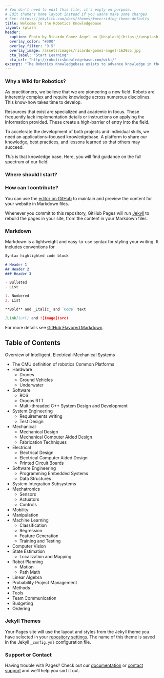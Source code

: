 ```yaml
---
# You don't need to edit this file, it's empty on purpose.
# Edit theme's home layout instead if you wanna make some changes
# See: https://jekyllrb.com/docs/themes/#overriding-theme-defaults
title: Welcome to the Robotics Knowledgebase
layout: splash
header:
  caption: Photo by Ricardo Gomez Angel on [Unsplash](https://unsplash.com)
  overlay_color: "#000"
  overlay_filter: "0.5"
  overlay_image: /assets/images/ricardo-gomez-angel-162935.jpg
  cta_label: "Start Learning"
  cta_url: "http://roboticsknowledgebase.com/wiki/"
excerpt: "The Robotics Knowledgebase exists to advance knowledge in the robotics discipline."
---
```

### Why a Wiki for Robotics?


As practitioners, we believe that we are pioneering a new field.
Robots are inherently complex and require knowledge across numerous disciplines. This know-how takes time to develop.

Resources that exist are specialized and academic in focus. These frequently lack implementation details or instructions on applying the information provided.  These create a high-barrier of entry into the field.

To accelerate the development of both projects and individual skills, we need an applications-focused knowledgebase. A platform to share our knowledge, best practices, and lessons learned so that others may succeed.

*This* is that knowledge base. Here, you will find guidance on the full spectrum of our field.

### Where should I start?

### How can I contribute?
You can use the [editor on GitHub](https://github.com/smbryan/smbryan.github.io/edit/master/README.md) to maintain and preview the content for your website in Markdown files.

Whenever you commit to this repository, GitHub Pages will run [Jekyll](https://jekyllrb.com/) to rebuild the pages in your site, from the content in your Markdown files.

### Markdown

Markdown is a lightweight and easy-to-use syntax for styling your writing. It includes conventions for

```markdown
Syntax highlighted code block

# Header 1
## Header 2
### Header 3

- Bulleted
- List

1. Numbered
2. List

**Bold** and _Italic_ and `Code` text

[Link](url) and ![Image](src)
```

For more details see [GitHub Flavored Markdown](https://guides.github.com/features/mastering-markdown/).

## Table of Contents
Overview	of	Intelligent,	Electrical-Mechanical	Systems
- The	CMU	definition	of	robotics
Common	Platforms
- Hardware
  - Drones
  - Ground	Vehicles
  - Underwater
- Software
  - ROS
  - Orocos	RTT
  - Multi-threaded	C++
System	Design and Development
- System	Engineering
  - Requirements	writing
  - Test	Design
- Mechanical
  - Mechanical Design
  - Mechanical Computer Aided Design
  - Fabrication Techniques
- Electrical
  - Electrical Design
  - Electrical Computer Aided Design
  - Printed Circuit Boards
- Software	Engineering
  - Programming Embedded Systems
  - Data Structures
- System Integration
Subsystems
- Mechatronics
  - Sensors
  - Actuators
  - Controls
- Mobility
- Manipulation
- Machine	Learning
  - Classification
  - Regression
  - Feature	Generation
  - Training	and	Testing
- Computer	Vision
- State Estimation
  - Localization and	Mapping
- Robot	Planning
  - Motion
  - Path
Math
- Linear Algebra
- Probability
Project	Management
- Methods
- Tools
- Team	Communication
- Budgeting
- Ordering

### Jekyll Themes

Your Pages site will use the layout and styles from the Jekyll theme you have selected in your [repository settings](https://github.com/smbryan/smbryan.github.io/settings). The name of this theme is saved in the Jekyll `_config.yml` configuration file.

### Support or Contact

Having trouble with Pages? Check out our [documentation](https://help.github.com/categories/github-pages-basics/) or [contact support](https://github.com/contact) and we’ll help you sort it out.
